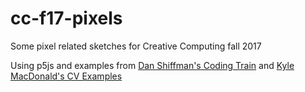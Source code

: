 # cc-f17-pixels
Some pixel related sketches for Creative Computing fall 2017

Using p5js and examples from [Dan Shiffman's Coding Train](https://www.youtube.com/playlist?list=PLRqwX-V7Uu6aKKsDHZdDvN6oCJ2hRY_Ig) and [Kyle MacDonald's CV Examples](https://kylemcdonald.github.io/cv-examples/)
